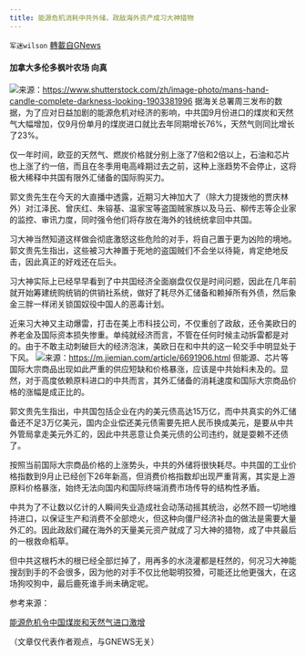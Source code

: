 ```yaml
---
title: 能源危机消耗中共外储，政敌海外资产成习大神猎物
---
```

`军迷wilson` [轉載自GNews](https://gnews.org/zh-hans/1600763/)

#### 加拿大多伦多枫叶农场 向真
![](https://assets.gnews.org/wp-content/uploads/2021/10/mans-hand-candle-complete-darkness-600w-1903381996.jpg.jpeg)来源：https://www.shutterstock.com/zh/image-photo/mans-hand-candle-complete-darkness-looking-1903381996
据海关总署周三发布的数据，为了应对日益加剧的能源危机对经济的影响，中共囯9月份进口的煤炭和天然气大幅增加，仅9月份单月的煤炭进口就比去年同期增长76%，天然气则同比增长了23%。

仅一年时间，欧亚的天然气、燃炭价格就分别上涨了7倍和2倍以上，石油和芯片也上涨了约一倍，而且在冬季用电高峰期过去之前，这种上涨趋势不会停止，这将极大稀释中共国有限外汇储备的国际购买力。

郭文贵先生在今天的大直播中透露，近期习大神加大了（除大力提拨他的贾庆林外）对江泽民、曾庆红、朱镕基、温家宝等盗国贼家族以及马云、柳传志等企业家的监控、审讯力度，同时强令他们将存放在海外的钱统统拿回中共国。

习大神当然知道这样做会彻底激怒这些危险的对手，将自己置于更为凶险的境地。郭文贵先生指出，这些被习大神置于死地的盗国贼们不会坐以待毙，肯定绝地反击，因此真正的好戏还在后头。

习大神实际上已经早早看到了中共囯经济全面崩盘仅仅是时间问题，因此在几年前就开始筹建统购统销的供销社系统，做好了耗尽外汇储备和赖掉所有外债，然后象金三胖一样闭关锁国奴役中国人的恶毒计划。

近来习大神又主动爆雷，打击在美上市科技公司，不仅重创了政敌，还令美欧日的养老金及国际资本损失惨重。单纯就经济而言，不管在任何时候主动拆雷都是对的。由于不敢主动刺破巨大的经济泡沫，美欧日在和中共的这一轮交手中明显处于下风。
![](https://assets.gnews.org/wp-content/uploads/2021/10/163403153028114700_a640x364.jpeg)来源：https://m.jiemian.com/article/6691906.html
但能源、芯片等国际大宗商品出现如此严重的供应短缺和价格暴涨，应该是中共始料未及的。显然，对于高度依赖原料进口的中共而言，其外汇储备的消耗速度和国际大宗商品价格的涨幅是成正比的。

郭文贵先生指出，中共国包括企业在内的美元债高达15万亿，而中共真实的外汇储备还不足3万亿美元，国内企业偿还美元债需要先把人民币换成美元，是要从中共外管局拿走美元外汇的，因此中共恶意让负美元债的公司违约，就是耍赖不还债了。

按照当前国际大宗商品价格的上涨势头，中共的外储将很快耗尽。中共国的工业价格指数到9月止已经创下26年新高，但消费价格指数却出现严重背离，其实是上游原料价格暴涨，始终无法向国内和国际终端消费市场传导的结构性矛盾。

中共为了不让数以亿计的人瞬间失业造成社会动荡动摇其统治，必然不顾一切地维持进口，以保证生产和消费不全部熄火，但这种向僵尸经济补血的做法是需要大量外汇的。因此政敌们藏在海外的天量美元资产就成了习大神的猎物，成了中共最后的一根救命稻草。

但中共这根朽木的根已经全部烂掉了，用再多的水浇灌都是枉然的，何况习大神能搜刮到手的不会很多，因为他的对手不仅比他聪明狡猾，可能还比他更强大，在这场狗咬狗中，最后鹿死谁手尚未确定呢。

参考来源：

[能源危机令中国煤炭和天然气进口激增](http://www.ftchinese.com/story/001094212?full=y&amp;gift_id=9dfb36a87a36a7b3293f438cf12ba2e04b4f9fca&amp;archive)

（文章仅代表作者观点，与GNEWS无关）
